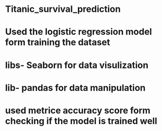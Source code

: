 # Titanic_survival_prediction
# Used the logistic regression model form training the dataset
# libs- Seaborn for data visulization
# lib- pandas for data manipulation 
# used metrice accuracy score form checking if the model is trained well 
